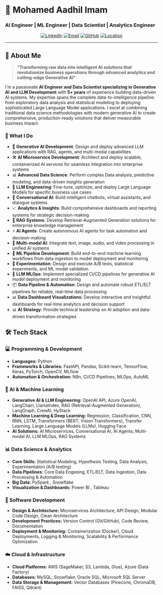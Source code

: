 # 🚀 Mohamed Aadhil Imam
### AI Engineer | ML Engineer | Data Scientist | Analytics Engineer

<div align="center">

[![LinkedIn](https://img.shields.io/badge/LinkedIn-0077B5?style=for-the-badge&logo=linkedin&logoColor=white)](https://linkedin.com/in/aadhil-imam)
[![Email](https://img.shields.io/badge/Email-D14836?style=for-the-badge&logo=gmail&logoColor=white)](mailto:aadhil.imam@gmail.com)
[![GitHub](https://img.shields.io/badge/GitHub-100000?style=for-the-badge&logo=github&logoColor=white)](https://github.com/aadhil96)
[![Location](https://img.shields.io/badge/Dubai-UAE-red?style=for-the-badge&logo=google-maps&logoColor=white)](#)

</div>

---

## 🎯 About Me

> **"Transforming raw data into intelligent AI solutions that revolutionize business operations through advanced analytics and cutting-edge Generative AI"**

I'm a passionate **AI Engineer and Data Scientist specializing in Generative AI and LLM Development** with **5+ years** of experience building data-driven AI systems. My expertise spans the complete data-to-intelligence pipeline: from exploratory data analysis and statistical modeling to deploying sophisticated Large Language Model applications. I excel at combining traditional data science methodologies with modern generative AI to create comprehensive, production-ready solutions that deliver measurable business impact.

### 🌟 What I Do
- 🧠 **Generative AI Development**: Design and deploy advanced LLM applications with RAG, agents, and multi-modal capabilities
- 🛠️ **AI Microservice Development**: Architect and deploy scalable, containerized AI services for seamless integration into enterprise systems
- 📊 **Advanced Data Science**: Perform complex Data analysis, predictive modeling, and data-driven insights generation
- 🔧 **LLM Engineering**: Fine-tune, optimize, and deploy Large Language Models for specific business use cases
- 💬 **Conversational AI**: Build intelligent chatbots, virtual assistants, and dialogue systems
- 📈 **Analytics & Insights**: Build comprehensive dashboards and reporting systems for strategic decision-making
- 🔗 **RAG Systems**: Develop Retrieval-Augmented Generation solutions for enterprise knowledge management
- ⚡ **AI Agents**: Create autonomous AI agents for task automation and decision-making
- 🎨 **Multi-modal AI**: Integrate text, image, audio, and video processing in unified AI systems
- 🔄 **ML Pipeline Development**: Build end-to-end machine learning workflows from data ingestion to model deployment and monitoring
- 🧪 **Experimentation**: Design and execute A/B tests, statistical experiments, and ML model validation
- 🚀 **LLM MLOps**: Implement specialized CI/CD pipelines for generative AI model deployment and monitoring
- 📦 **Data Pipeline & Automation**: Design and automate robust ETL/ELT pipelines for reliable, real-time data processing
- 📊 **Data Dashboard Visualizations**: Develop interactive and insightful dashboards for real-time analytics and decision support
- 📊 **AI Strategy**: Provide technical leadership on AI adoption and data-driven transformation strategies


## 🛠️ Tech Stack

### 💻 Programming & Development
- **Languages:** Python  
- **Frameworks & Libraries:** FastAPI, Pandas, Scikit-learn, TensorFlow, Keras, PyTorch, OpenCV, MLflow  
- **Automation & Orchestration:** N8n, CI/CD Pipelines, MLOps, AutoML  

### 🤖 AI & Machine Learning
- **Generative AI & LLM Engineering:** OpenAI API, Azure OpenAI, LangChain, LlamaIndex, RAG (Retrieval-Augmented Generation), LangGraph, CrewAI, HyStack 
- **Machine Learning & Deep Learning:** Regression, Classification, CNN, RNN, LSTM, Transformers (BERT, Vision Transformers), Transfer Learning, Large Language Models (LLMs), Hugging Face   
- **AI Solutions:** AI Microservices, Conversational AI, AI Agents, Multi-modal AI, LLM MLOps, RAG Systems  

### 📊 Data Science & Analytics
- **Core Skills:** Statistical Modeling, Hypothesis Testing, Data Analysis, Experimentation (A/B testing)  
- **Data Pipelines:** Core Data Engeeing, ETL/ELT, Data Ingestion, Data Processing & Automation  
- **Big Data:** PySpark , Snowflake  
- **Visualization & Dashboards:** Power BI , Tableau 

### 🧩 Software Development
- **Design & Architecture:** Microservices Architecture, API Design, Modular Code Design, Clean Architecture  
- **Development Practices:** Version Control (Git/GitHub), Code Review, Documentation  
- **Deployment & Monitoring:** Containerization (Docker), Cloud Deployments, Logging & Monitoring, Scalability & Performance Optimization  

### ☁️ Cloud & Infrastructure
- **Cloud Platforms:** AWS (SageMaker, S3, Lambda, Glue), Azure (Data Factory)  
- **Databases:** MySQL, Snowflake, Oracle SQL, Microsoft SQL Server  
- **Data Storage & Management:** Vector Databases (Pinecone, ChromaDB, FAISS, Qdrant)



